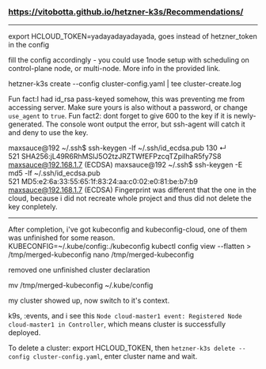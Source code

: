 ### https://vitobotta.github.io/hetzner-k3s/Recommendations/
---

export HCLOUD_TOKEN=yadayadayadayada, goes instead of hetzner_token in the config

fill the config accordingly - you could use 1node setup with scheduling on control-plane node, or multi-node. More info in the provided link.

hetzner-k3s create --config cluster-config.yaml | tee cluster-create.log

Fun fact:I had id_rsa pass-keyed somehow, this was preventing me from accessing server. Make sure yours is also without a password, or change `use_agent` to `true`.
Fun fact2: dont forget to give 600 to the key if it is newly-generated. The console wont output the error, but ssh-agent will catch it and deny to use the key.

maxsauce@192 ~/.ssh$ ssh-keygen -lf ~/.ssh/id_ecdsa.pub                                                                                                                                                     130 ↵  
521 SHA256:jL49R6RhMSlJ5O2tzJRZTWfEFPzcqTZpiIhaR5fy7S8 maxsauce@192.168.1.7 (ECDSA)
maxsauce@192 ~/.ssh$ ssh-keygen -E md5 -lf ~/.ssh/id_ecdsa.pub                                                                                                                                                     
521 MD5:e2:6a:33:55:65:1f:83:24:aa:c0:02:e0:81:be:b7:b9 maxsauce@192.168.1.7 (ECDSA)
Fingerprint was different that the one in the cloud, because i did not recreate whole project and thus did not delete the key conpletely.

---

After completion, i've got kubeconfig and kubeconfig-cloud, one of them was unfinished for some reason.
KUBECONFIG=~/.kube/config:./kubeconfig kubectl config view --flatten > /tmp/merged-kubeconfig
nano /tmp/merged-kubeconfig 

removed one unfinished cluster declaration

mv /tmp/merged-kubeconfig ~/.kube/config

my cluster showed up, now switch to it's context.

k9s, :events, and i see this `Node cloud-master1 event: Registered Node cloud-master1 in Controller`, which means cluster is successfully deployed.

To delete a cluster: export HCLOUD_TOKEN, then `hetzner-k3s delete --config cluster-config.yaml`, enter cluster name and wait.
